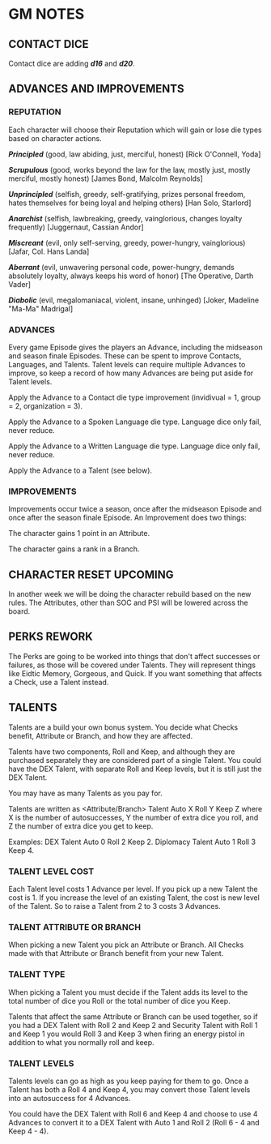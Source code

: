 # GM NOTES

## CONTACT DICE
Contact dice are adding ***d16*** and ***d20***.

## ADVANCES AND IMPROVEMENTS

### REPUTATION
Each character will choose their Reputation which will gain or lose die types based on character actions.

***Principled*** (good, law abiding, just, merciful, honest) [Rick O'Connell, Yoda]

***Scrupulous*** (good, works beyond the law for the law, mostly just, mostly merciful, mostly honest) [James Bond, Malcolm Reynolds]

***Unprincipled*** (selfish, greedy, self-gratifying, prizes personal freedom, hates themselves for being loyal and helping others) [Han Solo, Starlord]

***Anarchist*** (selfish, lawbreaking, greedy, vainglorious, changes loyalty frequently) [Juggernaut, Cassian Andor]

***Miscreant*** (evil, only self-serving, greedy, power-hungry, vainglorious) [Jafar, Col. Hans Landa]

***Aberrant*** (evil, unwavering personal code, power-hungry, demands absolutely loyalty, always keeps his word of honor) [The Operative, Darth Vader]

***Diabolic*** (evil, megalomaniacal, violent, insane, unhinged) [Joker, Madeline "Ma-Ma" Madrigal]

### ADVANCES
Every game Episode gives the players an Advance, including the midseason and season finale Episodes.
These can be spent to improve Contacts, Languages, and Talents.
Talent levels can require multiple Advances to improve, so keep a record of how many Advances are being put aside for Talent levels.

Apply the Advance to a Contact die type improvement (invidivual = 1, group = 2, organization = 3).

Apply the Advance to a Spoken Language die type. Language dice only fail, never reduce.

Apply the Advance to a Written Language die type. Language dice only fail, never reduce.

Apply the Advance to a Talent (see below).

### IMPROVEMENTS
Improvements occur twice a season, once after the midseason Episode and once after the season finale Episode.
An Improvement does two things:

The character gains 1 point in an Attribute.

The character gains a rank in a Branch.

## CHARACTER RESET UPCOMING
In another week we will be doing the character rebuild based on the new rules.
The Attributes, other than SOC and PSI will be lowered across the board.

## PERKS REWORK
The Perks are going to be worked into things that don't affect successes or failures, as those will be covered under Talents.
They will represent things like Eidtic Memory, Gorgeous, and Quick.
If you want something that affects a Check, use a Talent instead.

## TALENTS
Talents are a build your own bonus system.
You decide what Checks benefit, Attribute or Branch, and how they are affected.

Talents have two components, Roll and Keep, and although they are purchased separately they are considered part of a single Talent.
You could have the DEX Talent, with separate Roll and Keep levels, but it is still just the DEX Talent.

You may have as many Talents as you pay for.

Talents are written as <Attribute/Branch> Talent Auto X Roll Y Keep Z where X is the number of autosuccesses, Y the number of extra dice you roll, and Z the number of extra dice you get to keep.

Examples:
DEX Talent Auto 0 Roll 2 Keep 2.
Diplomacy Talent Auto 1 Roll 3 Keep 4.

### TALENT LEVEL COST
Each Talent level costs 1 Advance per level.
If you pick up a new Talent the cost is 1.
If you increase the level of an existing Talent, the cost is new level of the Talent.
So to raise a Talent from 2 to 3 costs 3 Advances.

### TALENT ATTRIBUTE OR BRANCH
When picking a new Talent you pick an Attribute or Branch.
All Checks made with that Attribute or Branch benefit from your new Talent.

### TALENT TYPE
When picking a Talent you must decide if the Talent adds its level to the total number of dice you Roll or the total number of dice you Keep.

Talents that affect the same Attribute or Branch can be used together, so if you had a DEX Talent with Roll 2 and Keep 2 and Security Talent with Roll 1 and Keep 1 you would Roll 3 and Keep 3 when firing an energy pistol in addition to what you normally roll and keep.

### TALENT LEVELS
Talents levels can go as high as you keep paying for them to go.
Once a Talent has both a Roll 4 and Keep 4, you may convert those Talent levels into an autosuccess for 4 Advances.

You could have the DEX Talent with Roll 6 and Keep 4 and choose to use 4 Advances to convert it to a DEX Talent with Auto 1 and Roll 2 (Roll 6 - 4 and Keep 4 - 4). 

